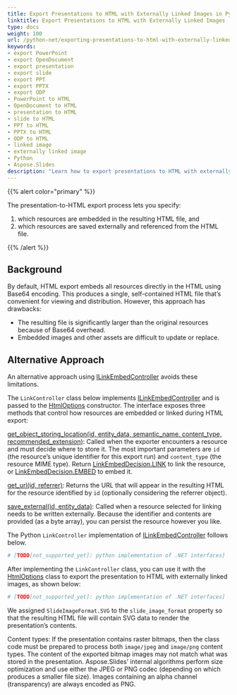 ```yaml
---
title: Export Presentations to HTML with Externally Linked Images in Python
linktitle: Export Presentations to HTML with Externally Linked Images
type: docs
weight: 100
url: /python-net/exporting-presentations-to-html-with-externally-linked-images/
keywords:
- export PowerPoint
- export OpenDocument
- export presentation
- export slide
- export PPT
- export PPTX
- export ODP
- PowerPoint to HTML
- OpenDocument to HTML
- presentation to HTML
- slide to HTML
- PPT to HTML
- PPTX to HTML
- ODP to HTML
- linked image
- externally linked image
- Python
- Aspose.Slides
description: "Learn how to export presentations to HTML with externally linked images in Aspose.Slides for Python via .NET, covering PowerPoint and OpenDocument formats."
---
```


{{% alert color="primary" %}} 

The presentation-to-HTML export process lets you specify:

1. which resources are embedded in the resulting HTML file, and
1. which resources are saved externally and referenced from the HTML file.

{{% /alert %}} 

## **Background**

By default, HTML export embeds all resources directly in the HTML using Base64 encoding. This produces a single, self-contained HTML file that’s convenient for viewing and distribution. However, this approach has drawbacks:

* The resulting file is significantly larger than the original resources because of Base64 overhead.
* Embedded images and other assets are difficult to update or replace.

## **Alternative Approach**

An alternative approach using [ILinkEmbedController](https://reference.aspose.com/slides/python-net/aspose.slides.export/ilinkembedcontroller/) avoids these limitations.

The `LinkController` class below implements [ILinkEmbedController](https://reference.aspose.com/slides/python-net/aspose.slides.export/ilinkembedcontroller/) and is passed to the [HtmlOptions](https://reference.aspose.com/slides/python-net/aspose.slides.export/htmloptions/__init__/#ilinkembedcontroller) constructor. The interface exposes three methods that control how resources are embedded or linked during HTML export:

[get_object_storing_location(id, entity_data, semantic_name, content_type, recommended_extension)](https://reference.aspose.com/slides/python-net/aspose.slides.export/ilinkembedcontroller/get_object_storing_location/#int-bytes-str-str-str): Called when the exporter encounters a resource and must decide where to store it. The most important parameters are `id` (the resource’s unique identifier for this export run) and `content_type` (the resource MIME type). Return [LinkEmbedDecision.LINK](https://reference.aspose.com/slides/python-net/aspose.slides.export/linkembeddecision/) to link the resource, or [LinkEmbedDecision.EMBED](https://reference.aspose.com/slides/python-net/aspose.slides.export/linkembeddecision/) to embed it.

[get_url(id, referrer)](https://reference.aspose.com/slides/python-net/aspose.slides.export/ilinkembedcontroller/get_url/#int-int): Returns the URL that will appear in the resulting HTML for the resource identified by `id` (optionally considering the referrer object).

[save_external(id, entity_data)](https://reference.aspose.com/slides/python-net/aspose.slides.export/ilinkembedcontroller/save_external/#int-bytes): Called when a resource selected for linking needs to be written externally. Because the identifier and contents are provided (as a byte array), you can persist the resource however you like.

The Python `LinkController` implementation of [ILinkEmbedController](https://reference.aspose.com/slides/python-net/aspose.slides.export/ilinkembedcontroller/) follows below.

```py
# [TODO[not_supported_yet]: python implementation of .NET interfaces]
```

After implementing the `LinkController` class, you can use it with the [HtmlOptions](https://reference.aspose.com/slides/python-net/aspose.slides.export/htmloptions/htmloptions/) class to export the presentation to HTML with externally linked images, as shown below:

```py
# [TODO[not_supported_yet]: python implementation of .NET interfaces]
```

We assigned `SlideImageFormat.SVG` to the `slide_image_format` property so that the resulting HTML file will contain SVG data to render the presentation’s contents.

Content types: If the presentation contains raster bitmaps, then the class code must be prepared to process both `image/jpeg` and `image/png` content types. The content of the exported bitmap images may not match what was stored in the presentation. Aspose.Slides’ internal algorithms perform size optimization and use either the JPEG or PNG codec (depending on which produces a smaller file size). Images containing an alpha channel (transparency) are always encoded as PNG.

